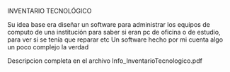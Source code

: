 INVENTARIO TECNOLÓGICO

Su idea base era diseñar un software para administrar los equipos de computo de una institución
para saber si eran pc de oficina o de estudio, para ver si se tenía que reparar etc
Un software hecho por mi cuenta algo un poco complejo la verdad

Descripcion completa en el archivo Info_InventarioTecnologico.pdf